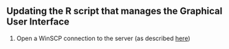 ## Updating the R script that manages the Graphical User Interface

1. Open a WinSCP connection to the server (as described [here](/Manuals/WinSCPold.md))
